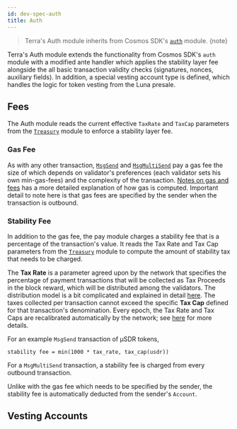 ```yaml
---
id: dev-spec-auth
title: Auth
---
```


> Terra's Auth module inherits from Cosmos SDK's [`auth`](https://github.com/cosmos/cosmos-sdk/tree/v0.37.4/docs/spec/auth) module.
{note}

Terra's Auth module extends the functionality from Cosmos SDK's `auth` module with a modified ante handler which applies the stability layer fee alongside the all basic transaction validity checks (signatures, nonces, auxiliary fields). In addition, a special vesting account type is defined, which handles the logic for token vesting from the Luna presale.

## Fees

The Auth module reads the current effective `TaxRate` and `TaxCap` parameters from the [`Treasury`](dev-spec-treasury.md) module to enforce a stability layer fee.

### Gas Fee

As with any other transaction, [`MsgSend`](dev-spec-bank.md#msgsend) and [`MsgMultiSend`](dev-spec-bank.md#msgmultisend) pay a gas fee the size of which depends on validator's preferences (each validator sets his own min-gas-fees) and the complexity of the transaction. [Notes on gas and fees](node-users.md#a-note-on-gas-and-fees) has a more detailed explanation of how gas is computed. Important detail to note here is that gas fees are specified by the sender when the transaction is outbound.

### Stability Fee

In addition to the gas fee, the pay module charges a stability fee that is a percentage of the transaction's value. It reads the Tax Rate and Tax Cap parameters from the [`Treasury`](dev-spec-treasury.md) module to compute the amount of stability tax that needs to be charged.

The __Tax Rate__ is a parameter agreed upon by the network that specifies the percentage of payment transactions that will be collected as Tax Proceeds in the block reward, which will be distributed among the validators. The distribution model is a bit complicated and explained in detail [here](validator-faq.md#incentives). The taxes collected per transaction cannot exceed the specific __Tax Cap__ defined for that transaction's denomination. Every epoch, the Tax Rate and Tax Caps are recalibrated automatically by the network; see [here](dev-spec-treasury.md#monetary-policy-levers) for more details.

For an example `MsgSend` transaction of µSDR tokens,

```text
stability fee = min(1000 * tax_rate, tax_cap(usdr))
```

For a `MsgMultiSend` transaction, a stability fee is charged from every outbound transaction.

Unlike with the gas fee which needs to be specified by the sender, the stability fee is automatically deducted from the sender's `Account`.

## Vesting Accounts

 